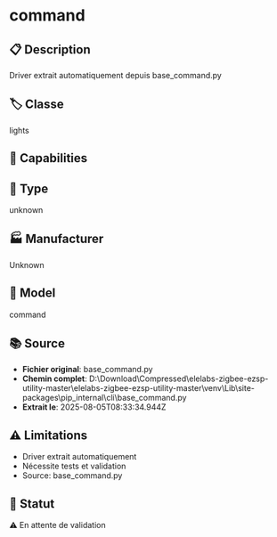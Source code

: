 # command

## 📋 Description
Driver extrait automatiquement depuis base_command.py

## 🏷️ Classe
lights

## 🔧 Capabilities


## 📡 Type
unknown

## 🏭 Manufacturer
Unknown

## 📱 Model
command

## 📚 Source
- **Fichier original**: base_command.py
- **Chemin complet**: D:\Download\Compressed\elelabs-zigbee-ezsp-utility-master\elelabs-zigbee-ezsp-utility-master\venv\Lib\site-packages\pip\_internal\cli\base_command.py
- **Extrait le**: 2025-08-05T08:33:34.944Z

## ⚠️ Limitations
- Driver extrait automatiquement
- Nécessite tests et validation
- Source: base_command.py

## 🚀 Statut
⚠️ En attente de validation
